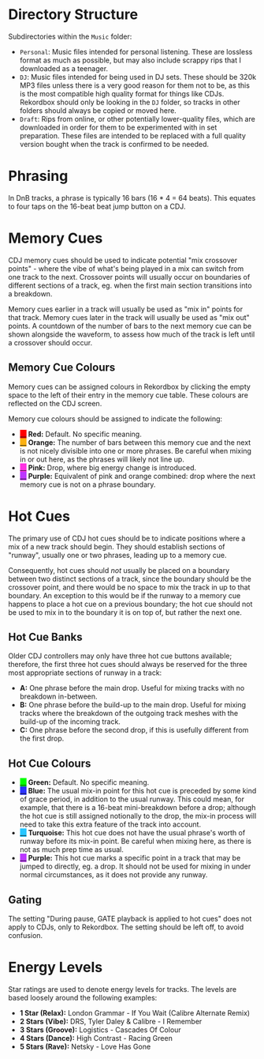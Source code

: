 # Directory Structure

Subdirectories within the `Music` folder:

* `Personal`: Music files intended for personal listening. These are lossless format as much as possible, but may also include scrappy rips that I downloaded as a teenager.
* `DJ`: Music files intended for being used in DJ sets. These should be 320k MP3 files unless there is a very good reason for them not to be, as this is the most compatible high quality format for things like CDJs. Rekordbox should only be looking in the `DJ` folder, so tracks in other folders should always be copied or moved here.
* `Draft`: Rips from online, or other potentially lower-quality files, which are downloaded in order for them to be experimented with in set preparation. These files are intended to be replaced with a full quality version bought when the track is confirmed to be needed.

# Phrasing

In DnB tracks, a phrase is typically 16 bars (16 * 4 = 64 beats). This equates to four taps on the 16-beat beat jump button on a CDJ.

# Memory Cues

CDJ memory cues should be used to indicate potential "mix crossover points" - where the vibe of what's being played in a mix can switch from one track to the next. Crossover points will usually occur on boundaries of different sections of a track, eg. when the first main section transitions into a breakdown.

Memory cues earlier in a track will usually be used as "mix in" points for that track. Memory cues later in the track will usually be used as "mix out" points. A countdown of the number of bars to the next memory cue can be shown alongside the waveform, to assess how much of the track is left until a crossover should occur.

## Memory Cue Colours

Memory cues can be assigned colours in Rekordbox by clicking the empty space to the left of their entry in the memory cue table. These colours are reflected on the CDJ screen.

Memory cue colours should be assigned to indicate the following:

* <span style="background-color: #ff0000">__</span> **Red:** Default. No specific meaning.
* <span style="background-color: #fcb10f">__</span> **Orange:** The number of bars between this memory cue and the next is not nicely divisible into one or more phrases. Be careful when mixing in or out here, as the phrases will likely not line up.
* <span style="background-color: #ff32e3">__</span> **Pink:** Drop, where big energy change is introduced.
* <span style="background-color: #bc38ff">__</span> **Purple:** Equivalent of pink and orange combined: drop where the next memory cue is not on a phrase boundary.

# Hot Cues

The primary use of CDJ hot cues should be to indicate positions where a mix of a new track should begin. They should establish sections of "runway", usually one or two phrases, leading up to a memory cue.

Consequently, hot cues should *not* usually be placed on a boundary between two distinct sections of a track, since the boundary should be the crossover point, and there would be no space to mix the track in up to that boundary. An exception to this would be if the runway to a memory cue happens to place a hot cue on a previous boundary; the hot cue should not be used to mix in to the boundary it is on top of, but rather the next one.

## Hot Cue Banks

Older CDJ controllers may only have three hot cue buttons available; therefore, the first three hot cues should always be reserved for the three most appropriate sections of runway in a track:

* **A:** One phrase before the main drop. Useful for mixing tracks with no breakdown in-between.
* **B:** One phrase before the build-up to the main drop. Useful for mixing tracks where the breakdown of the outgoing track meshes with the build-up of the incoming track.
* **C:** One phrase before the second drop, if this is usefully different from the first drop.

## Hot Cue Colours

* <span style="background-color: #00ff00">__</span> **Green:** Default. No specific meaning.
* <span style="background-color: #2b32ff">__</span> **Blue:** The usual mix-in point for this hot cue is preceded by some kind of grace period, in addition to the usual runway. This could mean, for example, that there is a 16-beat mini-breakdown before a drop; although the hot cue is still assigned notionally to the drop, the mix-in process will need to take this extra feature of the track into account.
* <span style="background-color: #26c5ff">__</span> **Turquoise:** This hot cue does not have the usual phrase's worth of runway before its mix-in point. Be careful when mixing here, as there is not as much prep time as usual.
* <span style="background-color: #bc38ff">__</span> **Purple:** This hot cue marks a specific point in a track that may be jumped to directly, eg. a drop. It should not be used for mixing in under normal circumstances, as it does not provide any runway.

## Gating

The setting "During pause, GATE playback is applied to hot cues" does not apply to CDJs, only to Rekordbox. The setting should be left off, to avoid confusion.

# Energy Levels

Star ratings are used to denote energy levels for tracks. The levels are based loosely around the following examples:

* **1 Star (Relax):** London Grammar - If You Wait (Calibre Alternate Remix)
* **2 Stars (Vibe):** DRS, Tyler Daley & Calibre - I Remember
* **3 Stars (Groove):** Logistics - Cascades Of Colour
* **4 Stars (Dance):** High Contrast - Racing Green
* **5 Stars (Rave):** Netsky - Love Has Gone
